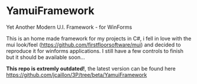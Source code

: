 # YamuiFramework
Yet Another Modern U.I. Framework - for WinForms 

This is an home made framework for my projects in C#, i fell in love with the mui look/feel (https://github.com/firstfloorsoftware/mui) and decided to reproduce it for winforms applications. I still have a few controls to finish but it should be available soon...

**This repo is extremly outdated!**, the latest version can be found here https://github.com/jcaillon/3P/tree/beta/YamuiFramework